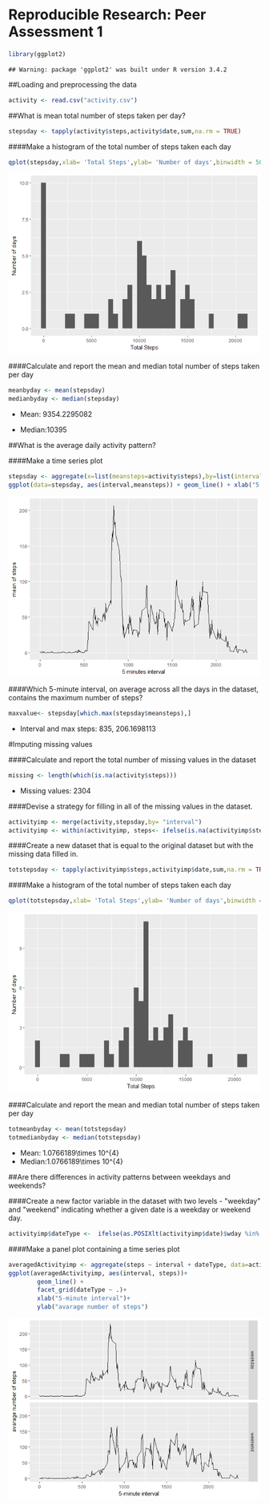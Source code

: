 # Reproducible Research: Peer Assessment 1



```r
library(ggplot2)
```

```
## Warning: package 'ggplot2' was built under R version 3.4.2
```
##Loading and preprocessing the data


```r
activity <- read.csv("activity.csv")
```

##What is mean total number of steps taken per day?



```r
stepsday <- tapply(activity$steps,activity$date,sum,na.rm = TRUE)
```

####Make a histogram of the total number of steps taken each day

```r
qplot(stepsday,xlab= 'Total Steps',ylab= 'Number of days',binwidth = 500)
```

![](/figure/unnamed-chunk-4-1.png)<!-- -->

####Calculate and report the mean and median total number of steps taken per day

```r
meanbyday <- mean(stepsday)
medianbyday <- median(stepsday)
```
* Mean:  9354.2295082

* Median:10395


##What is the average daily activity pattern?

####Make a time series plot

```r
stepsday <- aggregate(x=list(meansteps=activity$steps),by=list(interval = activity$interval),mean, na.rm=TRUE )
ggplot(data=stepsday, aes(interval,meansteps)) + geom_line() + xlab("5 minutes interval") + ylab("mean of steps")
```

![](/figure/unnamed-chunk-6-1.png)<!-- -->

####Which 5-minute interval, on average across all the days in the dataset, contains the maximum number of steps?


```r
maxvalue<- stepsday[which.max(stepsday$meansteps),]
```

* Interval and max steps: 835, 206.1698113

#Imputing missing values

####Calculate and report the total number of missing values in the dataset


```r
missing <- length(which(is.na(activity$steps)))
```
 
 * Missing values: 2304
 
####Devise a strategy for filling in all of the missing values in the dataset.


```r
activityimp <- merge(activity,stepsday,by= "interval")
activityimp <- within(activityimp, steps<- ifelse(is.na(activityimp$steps),activityimp$meansteps,activityimp$steps))
```

####Create a new dataset that is equal to the original dataset but with the missing data filled in.


```r
totstepsday <- tapply(activityimp$steps,activityimp$date,sum,na.rm = TRUE)
```

####Make a histogram of the total number of steps taken each day


```r
qplot(totstepsday,xlab= 'Total Steps',ylab= 'Number of days',binwidth = 500)
```

![](figure/unnamed-chunk-11-1.png)<!-- -->

####Calculate and report the mean and median total number of steps taken per day


```r
totmeanbyday <- mean(totstepsday)
totmedianbyday <- median(totstepsday)
```

* Mean:  1.0766189\times 10^{4}
* Median:1.0766189\times 10^{4}

##Are there differences in activity patterns between weekdays and weekends?

####Create a new factor variable in the dataset with two levels - "weekday" and "weekend" indicating whether a given date is a weekday or weekend day.


```r
activityimp$dateType <-  ifelse(as.POSIXlt(activityimp$date)$wday %in% c(0,6), 'weekend', 'weekday')
```

####Make a panel plot containing a time series plot


```r
averagedActivityimp <- aggregate(steps ~ interval + dateType, data=activityimp, mean)
ggplot(averagedActivityimp, aes(interval, steps))+  
        geom_line() + 
        facet_grid(dateType ~ .)+ 
        xlab("5-minute interval")+  
        ylab("avarage number of steps")
```

![](figure/unnamed-chunk-14-1.png)<!-- -->

